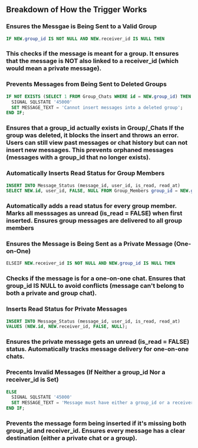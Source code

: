 <h2>Breakdown of How the Trigger Works</h2>

<h3>Ensures the Messgae is Being Sent to a Valid Group</h3>

```sql
IF NEW.group_id IS NOT NULL AND NEW.receiver_id IS NULL THEN
```
<h3>
This checks if the message is meant for a group.
It ensures that the message is NOT also linked to a receiver_id (which would mean a private message).
</h3>

<h3>Prevents Messages from Being Sent to Deleted Groups</h3>

```sql
IF NOT EXISTS (SELECT 1 FROM Group_Chats WHERE id = NEW.group_id) THEN
  SIGNAL SQLSTATE '45000'
  SET MESSAGE_TEXT = 'Cannot insert messages into a deleted group';
END IF;
```

<h3>
Ensures that a group_id actually exists in Group/_Chats
If the group was deleted, it blocks the insert and throws an error.
Users can still view past messages or chat history but can not insert new messages.
This prevents orphaned messages (messages with a group_id that no longer exists).
</h3>

<h3>
Automatically Inserts Read Status for Group Members
</h3>

```sql
INSERT INTO Message_Status (message_id, user_id, is_read, read_at)
SELECT NEW.id, user_id, FALSE, NULL FROM Group_Members group_id = NEW.group_id;
```

<h3>
Automatically adds a read status for every group member.
Marks all messsages as unread (is_read = FALSE) when first inserted.
Ensures group messages are delivered to all group members
</h3>

<h3>
Ensures the Message is Being Sent as a Private Message (One-on-One)
</h3>

```sql
ELSEIF NEW.receiver_id IS NOT NULL AND NEW.group_id IS NULL THEN
```
<h3>
Checks if the message is for a one-on-one chat.
Ensures that group_id IS NULL to avoid conflicts (message can't belong to both a private and group chat).
</h3>

<h3>
Inserts Read Status for Private Messages
</h3>

```sql
INSERT INTO Message_Status (message_id, user_id, is_read, read_at)
VALUES (NEW.id, NEW.receiver_id, FALSE, NULL);
```
<h3>
Ensures the private message gets an unread (is_read = FALSE) status.
Automatically tracks message delivery for one-on-one chats.
</h3>

<h3>
Precents Invalid Messages (If Neither a group_id Nor a receiver_id is Set)  
</h3>

```sql
ELSE
  SIGNAL SQLSTATE '45000'
  SET MESSAGE_TEXT = 'Message must have either a group_id or a receiver_id,';
END IF;
```

<h3>
Prevents the message form being inserted if it's missing both group_id and receiver_id.
Ensures every message has a clear destination (either a private chat or a group).
</h3>






